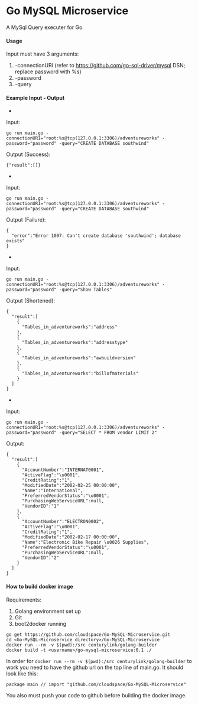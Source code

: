 # Go MySQL Microservice
A MySql Query executer for Go

#### Usage
Input must have 3 arguments:

1.  -connectionURI (refer to https://github.com/go-sql-driver/mysql DSN; replace password with %s)
2.  -password
2.  -query

#### Example Input - Output
-
Input:
```
go run main.go -connectionURI="root:%s@tcp(127.0.0.1:3306)/adventureworks" -password="password" -query="CREATE DATABASE southwind"
```
Output (Success):
```
{"result":[]}
```
-
Input:
```
go run main.go -connectionURI="root:%s@tcp(127.0.0.1:3306)/adventureworks" -password="password" -query="CREATE DATABASE southwind"
```
Output (Failure):
```
{
  "error":"Error 1007: Can't create database 'southwind'; database exists"
}
```
-
Input:
```
go run main.go -connectionURI="root:%s@tcp(127.0.0.1:3306)/adventureworks" -password="password" -query="Show Tables"
```

Output (Shortened):

```
{
  "result":[
    {
      "Tables_in_adventureworks":"address"
    },
    {
      "Tables_in_adventureworks":"addresstype"
    },
    {
      "Tables_in_adventureworks":"awbuildversion"
    },
    {
      "Tables_in_adventureworks":"billofmaterials"
    }
  ]
}
```
-
Input:
```
go run main.go -connectionURI="root:%s@tcp(127.0.0.1:3306)/adventureworks" -password="password" -query="SELECT * FROM vendor LIMIT 2"
```

Output:

```
{
  "result":[
    {
      "AccountNumber":"INTERNAT0001",
      "ActiveFlag":"\u0001",
      "CreditRating":"1",
      "ModifiedDate":"2002-02-25 00:00:00",
      "Name":"International",
      "PreferredVendorStatus":"\u0001",
      "PurchasingWebServiceURL":null,
      "VendorID":"1"
    },
    {
      "AccountNumber":"ELECTRON0002",
      "ActiveFlag":"\u0001",
      "CreditRating":"1",
      "ModifiedDate":"2002-02-17 00:00:00",
      "Name":"Electronic Bike Repair \u0026 Supplies",
      "PreferredVendorStatus":"\u0001",
      "PurchasingWebServiceURL":null,
      "VendorID":"2"
    }
  ]
}
```

#### How to build docker image
Requirements:

1. Golang environment set up
2. Git
3. boot2docker running

```
go get https://github.com/cloudspace/Go-MySQL-Microservice.git
cd <Go-MySQL-Microservice directory>/Go-MySQL-Microservice
docker run --rm -v $(pwd):/src centurylink/golang-builder
docker build -t <username>/go-mysql-microservice:0.1 ./

```

In order for `docker run --rm -v $(pwd):/src centurylink/golang-builder` to work you need to have the github url on the top line of main.go. It should look like this:
```
package main // import "github.com/cloudspace/Go-MySQL-Microservice"
```
You also must push your code to github before building the docker image.

